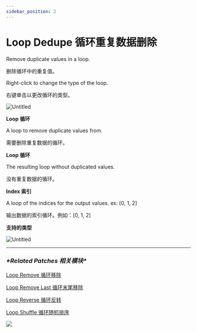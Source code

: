 ```yaml
---
sidebar_position: 2
---
```


# Loop Dedupe 循环重复数据删除

Remove duplicate values in a loop.

删除循环中的重复值。

Right-click to change the type of the loop.

右键单击以更改循环的类型。

![Untitled](https://s3.us-west-2.amazonaws.com/secure.notion-static.com/93c013c8-0508-472a-9b6a-43448fbe8dee/Untitled.png?X-Amz-Algorithm=AWS4-HMAC-SHA256&X-Amz-Content-Sha256=UNSIGNED-PAYLOAD&X-Amz-Credential=AKIAT73L2G45EIPT3X45%2F20220602%2Fus-west-2%2Fs3%2Faws4_request&X-Amz-Date=20220602T172824Z&X-Amz-Expires=86400&X-Amz-Signature=fcfe7c4ad85d7cf13a5d89b268465631d7e4ac1c583d94f39cda78d4d1b489a8&X-Amz-SignedHeaders=host&response-content-disposition=filename%20%3D%22Untitled.png%22&x-id=GetObject)

**Loop 循环**

A loop to remove duplicate values from.

需要删除重复数据的循环。

**Loop 循环**

The resulting loop without duplicated values.

没有重复数据的循环。

**Index 索引**

A loop of the indices for the output values. ex: [0, 1, 2]

输出数据的索引循环。例如：[0, 1, 2]

**支持的类型**

![Untitled](https://s3.us-west-2.amazonaws.com/secure.notion-static.com/31f38a0e-6c2f-4046-bf0d-20edcdf6d696/Untitled.png?X-Amz-Algorithm=AWS4-HMAC-SHA256&X-Amz-Content-Sha256=UNSIGNED-PAYLOAD&X-Amz-Credential=AKIAT73L2G45EIPT3X45%2F20220602%2Fus-west-2%2Fs3%2Faws4_request&X-Amz-Date=20220602T172833Z&X-Amz-Expires=86400&X-Amz-Signature=dbab68a4dcd630591be9fa9c2acbbe671f7e7f8121237ae030f0a8549f6a75f1&X-Amz-SignedHeaders=host&response-content-disposition=filename%20%3D%22Untitled.png%22&x-id=GetObject)



------

### ***\*Related Patches 相关模块\****

[Loop Remove 循环移除](https://www.notion.so/Loop-Remove-be83847723104a9c8d553130b28dd826)

[Loop Remove Last 循环末尾移除](https://www.notion.so/Loop-Remove-Last-ff12494e41924023a562477ec3e109af)

[Loop Reverse 循环反转](https://www.notion.so/Loop-Reverse-2ff45d581f364c128f9788cc74c0327c)

[Loop Shuffle 循环随机排序](https://www.notion.so/Loop-Shuffle-65c13d1c9b614e21a7e630aa1964759f)

![](https://s3.us-west-2.amazonaws.com/secure.notion-static.com/0a136bc4-50af-48a1-93e0-73d85cfd99e1/Untitled.png?X-Amz-Algorithm=AWS4-HMAC-SHA256&X-Amz-Content-Sha256=UNSIGNED-PAYLOAD&X-Amz-Credential=AKIAT73L2G45EIPT3X45%2F20220602%2Fus-west-2%2Fs3%2Faws4_request&X-Amz-Date=20220602T172851Z&X-Amz-Expires=86400&X-Amz-Signature=0780cd7d48b6b7df3b4c4ce7a3f1960b78d2c89abda47034711b62cf1ed6fb02&X-Amz-SignedHeaders=host&response-content-disposition=filename%20%3D%22Untitled.png%22&x-id=GetObject)
